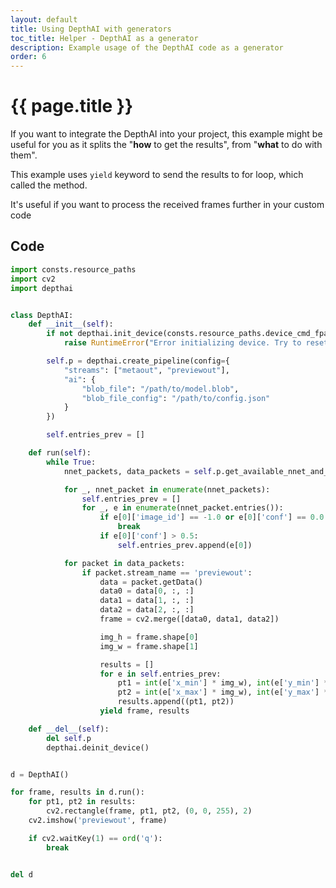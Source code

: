 ```yaml
---
layout: default
title: Using DepthAI with generators
toc_title: Helper - DepthAI as a generator
description: Example usage of the DepthAI code as a generator
order: 6
---
```


# {{ page.title }}

If you want to integrate the DepthAI into your project, this example might be useful for you as it
splits the "__how__ to get the results", from "__what__ to do with them".

This example uses `yield` keyword to send the results to for loop, which called the method.

It's useful if you want to process the received frames further in your custom code

## Code

```python
import consts.resource_paths
import cv2
import depthai


class DepthAI:
    def __init__(self):
        if not depthai.init_device(consts.resource_paths.device_cmd_fpath):
            raise RuntimeError("Error initializing device. Try to reset it.")

        self.p = depthai.create_pipeline(config={
            "streams": ["metaout", "previewout"],
            "ai": {
                "blob_file": "/path/to/model.blob",
                "blob_file_config": "/path/to/config.json"
            }
        })

        self.entries_prev = []

    def run(self):
        while True:
            nnet_packets, data_packets = self.p.get_available_nnet_and_data_packets()

            for _, nnet_packet in enumerate(nnet_packets):
                self.entries_prev = []
                for _, e in enumerate(nnet_packet.entries()):
                    if e[0]['image_id'] == -1.0 or e[0]['conf'] == 0.0:
                        break
                    if e[0]['conf'] > 0.5:
                        self.entries_prev.append(e[0])

            for packet in data_packets:
                if packet.stream_name == 'previewout':
                    data = packet.getData()
                    data0 = data[0, :, :]
                    data1 = data[1, :, :]
                    data2 = data[2, :, :]
                    frame = cv2.merge([data0, data1, data2])

                    img_h = frame.shape[0]
                    img_w = frame.shape[1]

                    results = []
                    for e in self.entries_prev:
                        pt1 = int(e['x_min'] * img_w), int(e['y_min'] * img_h)
                        pt2 = int(e['x_max'] * img_w), int(e['y_max'] * img_h)
                        results.append((pt1, pt2))
                    yield frame, results

    def __del__(self):
        del self.p
        depthai.deinit_device()


d = DepthAI()

for frame, results in d.run():
    for pt1, pt2 in results:
        cv2.rectangle(frame, pt1, pt2, (0, 0, 255), 2)
    cv2.imshow('previewout', frame)

    if cv2.waitKey(1) == ord('q'):
        break


del d
```